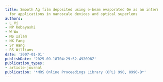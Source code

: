 ```yaml
---
title: Smooth Ag film deposited using e-beam evaporated Ge as an intermediate layer
  for applications in nanoscale devices and optical superlens
authors:
- L Vj
- NP Kobayashi
- W Wu
- MS Islam
- NX Fang
- SY Wang
- RS Williams
date: '2007-01-01'
publishDate: '2025-09-18T04:29:52.492098Z'
publication_types:
- article-journal
publication: '*MRS Online Proceedings Library (OPL) 990, 0990-B*'
---
```

